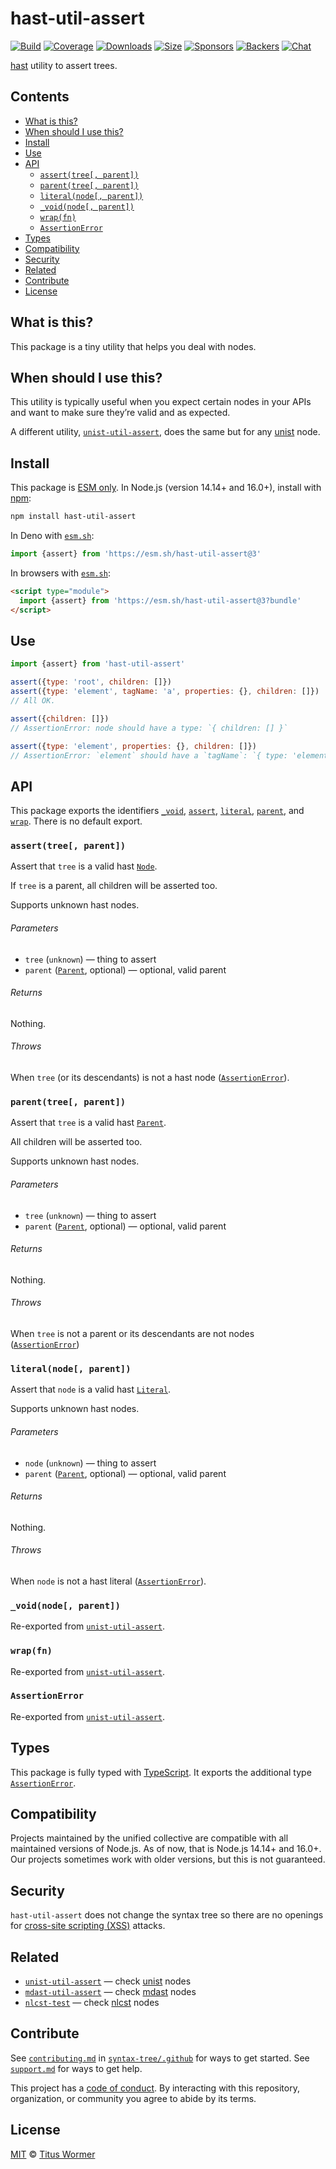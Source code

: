 # hast-util-assert

[![Build][build-badge]][build]
[![Coverage][coverage-badge]][coverage]
[![Downloads][downloads-badge]][downloads]
[![Size][size-badge]][size]
[![Sponsors][sponsors-badge]][collective]
[![Backers][backers-badge]][collective]
[![Chat][chat-badge]][chat]

[hast][] utility to assert trees.

## Contents

*   [What is this?](#what-is-this)
*   [When should I use this?](#when-should-i-use-this)
*   [Install](#install)
*   [Use](#use)
*   [API](#api)
    *   [`assert(tree[, parent])`](#asserttree-parent)
    *   [`parent(tree[, parent])`](#parenttree-parent)
    *   [`literal(node[, parent])`](#literalnode-parent)
    *   [`_void(node[, parent])`](#_voidnode-parent)
    *   [`wrap(fn)`](#wrapfn)
    *   [`AssertionError`](#assertionerror)
*   [Types](#types)
*   [Compatibility](#compatibility)
*   [Security](#security)
*   [Related](#related)
*   [Contribute](#contribute)
*   [License](#license)

## What is this?

This package is a tiny utility that helps you deal with nodes.

## When should I use this?

This utility is typically useful when you expect certain nodes in your APIs
and want to make sure they’re valid and as expected.

A different utility, [`unist-util-assert`][unist-util-assert], does the same but
for any [unist][] node.

## Install

This package is [ESM only][esm].
In Node.js (version 14.14+ and 16.0+), install with [npm][]:

```sh
npm install hast-util-assert
```

In Deno with [`esm.sh`][esmsh]:

```js
import {assert} from 'https://esm.sh/hast-util-assert@3'
```

In browsers with [`esm.sh`][esmsh]:

```html
<script type="module">
  import {assert} from 'https://esm.sh/hast-util-assert@3?bundle'
</script>
```

## Use

```js
import {assert} from 'hast-util-assert'

assert({type: 'root', children: []})
assert({type: 'element', tagName: 'a', properties: {}, children: []})
// All OK.

assert({children: []})
// AssertionError: node should have a type: `{ children: [] }`

assert({type: 'element', properties: {}, children: []})
// AssertionError: `element` should have a `tagName`: `{ type: 'element', properties: {}, children: [] }`
```

## API

This package exports the identifiers [`_void`][void], [`assert`][assert],
[`literal`][literal], [`parent`][parent], and [`wrap`][wrap].
There is no default export.

### `assert(tree[, parent])`

Assert that `tree` is a valid hast [`Node`][node].

If `tree` is a parent, all children will be asserted too.

Supports unknown hast nodes.

###### Parameters

*   `tree` (`unknown`)
    — thing to assert
*   `parent` ([`Parent`][parent-node], optional)
    — optional, valid parent

###### Returns

Nothing.

###### Throws

When `tree` (or its descendants) is not a hast node
([`AssertionError`][assertionerror]).

### `parent(tree[, parent])`

Assert that `tree` is a valid hast [`Parent`][parent-node].

All children will be asserted too.

Supports unknown hast nodes.

###### Parameters

*   `tree` (`unknown`)
    — thing to assert
*   `parent` ([`Parent`][parent-node], optional)
    — optional, valid parent

###### Returns

Nothing.

###### Throws

When `tree` is not a parent or its descendants are not nodes
([`AssertionError`][assertionerror])

### `literal(node[, parent])`

Assert that `node` is a valid hast [`Literal`][literal-node].

Supports unknown hast nodes.

###### Parameters

*   `node` (`unknown`)
    — thing to assert
*   `parent` ([`Parent`][parent-node], optional)
    — optional, valid parent

###### Returns

Nothing.

###### Throws

When `node` is not a hast literal ([`AssertionError`][assertionerror]).

### `_void(node[, parent])`

Re-exported from [`unist-util-assert`][unist-util-assert-void].

### `wrap(fn)`

Re-exported from [`unist-util-assert`][unist-util-assert-wrap].

### `AssertionError`

Re-exported from [`unist-util-assert`][unist-util-assert-assertionerror].

## Types

This package is fully typed with [TypeScript][].
It exports the additional type [`AssertionError`][assertionerror].

## Compatibility

Projects maintained by the unified collective are compatible with all maintained
versions of Node.js.
As of now, that is Node.js 14.14+ and 16.0+.
Our projects sometimes work with older versions, but this is not guaranteed.

## Security

`hast-util-assert` does not change the syntax tree so there are no openings for
[cross-site scripting (XSS)][xss] attacks.

## Related

*   [`unist-util-assert`][unist-util-assert]
    — check [unist](https://github.com/syntax-tree/unist) nodes
*   [`mdast-util-assert`](https://github.com/syntax-tree/mdast-util-assert)
    — check [mdast](https://github.com/syntax-tree/mdast) nodes
*   [`nlcst-test`](https://github.com/syntax-tree/nlcst-test)
    — check [nlcst](https://github.com/syntax-tree/nlcst) nodes

## Contribute

See [`contributing.md`][contributing] in [`syntax-tree/.github`][health] for
ways to get started.
See [`support.md`][support] for ways to get help.

This project has a [code of conduct][coc].
By interacting with this repository, organization, or community you agree to
abide by its terms.

## License

[MIT][license] © [Titus Wormer][author]

<!-- Definitions -->

[build-badge]: https://github.com/syntax-tree/hast-util-assert/workflows/main/badge.svg

[build]: https://github.com/syntax-tree/hast-util-assert/actions

[coverage-badge]: https://img.shields.io/codecov/c/github/syntax-tree/hast-util-assert.svg

[coverage]: https://codecov.io/github/syntax-tree/hast-util-assert

[downloads-badge]: https://img.shields.io/npm/dm/hast-util-assert.svg

[downloads]: https://www.npmjs.com/package/hast-util-assert

[size-badge]: https://img.shields.io/bundlephobia/minzip/hast-util-assert.svg

[size]: https://bundlephobia.com/result?p=hast-util-assert

[sponsors-badge]: https://opencollective.com/unified/sponsors/badge.svg

[backers-badge]: https://opencollective.com/unified/backers/badge.svg

[collective]: https://opencollective.com/unified

[chat-badge]: https://img.shields.io/badge/chat-discussions-success.svg

[chat]: https://github.com/syntax-tree/unist/discussions

[npm]: https://docs.npmjs.com/cli/install

[esm]: https://gist.github.com/sindresorhus/a39789f98801d908bbc7ff3ecc99d99c

[esmsh]: https://esm.sh

[typescript]: https://www.typescriptlang.org

[license]: license

[author]: https://wooorm.com

[health]: https://github.com/syntax-tree/.github

[contributing]: https://github.com/syntax-tree/.github/blob/main/contributing.md

[support]: https://github.com/syntax-tree/.github/blob/main/support.md

[coc]: https://github.com/syntax-tree/.github/blob/main/code-of-conduct.md

[unist-util-assert]: https://github.com/syntax-tree/unist-util-assert

[unist]: https://github.com/syntax-tree/unist

[node]: https://github.com/syntax-tree/unist#nodes

[parent-node]: https://github.com/syntax-tree/unist#parent-1

[literal-node]: https://github.com/syntax-tree/unist#literal

[hast]: https://github.com/syntax-tree/hast

[xss]: https://en.wikipedia.org/wiki/Cross-site_scripting

[void]: #_voidnode-parent

[assert]: #asserttree-parent

[literal]: #literalnode-parent

[parent]: #parenttree-parent

[wrap]: #wrapfn

[assertionerror]: #assertionerror

[unist-util-assert-void]: https://github.com/syntax-tree/unist-util-assert#_voidnode-parent

[unist-util-assert-wrap]: https://github.com/syntax-tree/unist-util-assert#wrapfn

[unist-util-assert-assertionerror]: https://github.com/syntax-tree/unist-util-assert#assertionerror
